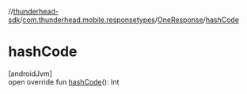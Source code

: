 //[thunderhead-sdk](../../../index.md)/[com.thunderhead.mobile.responsetypes](../index.md)/[OneResponse](index.md)/[hashCode](hash-code.md)

# hashCode

[androidJvm]\
open override fun [hashCode](hash-code.md)(): Int

